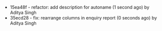 * 15ea48f - refactor: add description for autoname (1 second ago) by Aditya Singh
* 35ecd28 - fix: rearrange columns in enquiry report (0 seconds ago) by Aditya Singh

